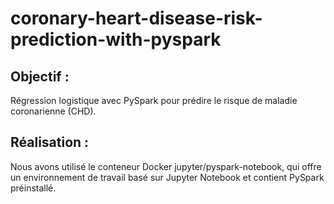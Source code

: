 # coronary-heart-disease-risk-prediction-with-pyspark

## Objectif :
Régression logistique avec PySpark pour prédire le risque de maladie coronarienne (CHD).

## Réalisation :
Nous avons utilisé le conteneur Docker jupyter/pyspark-notebook, qui offre un 
environnement de travail basé sur Jupyter Notebook et contient PySpark 
préinstallé.


